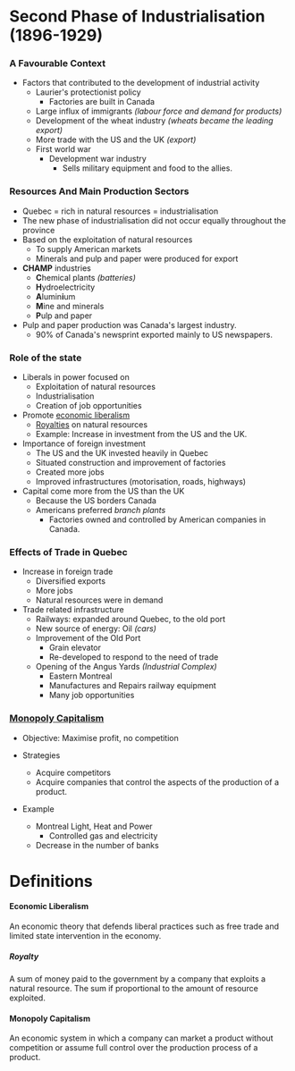# Second Phase of Industrialisation (1896-1929)

### A Favourable Context

* Factors that contributed to the development of industrial activity
  * Laurier's protectionist policy
    * Factories are built in Canada
  * Large influx of immigrants *(labour force and demand for products)*
  * Development of the wheat industry *(wheats became the leading export)*
  * More trade with the US and the UK *(export)*
  * First world war
    * Development war industry
      * Sells military equipment and food to the allies. 

### Resources And Main Production Sectors

* Quebec = rich in natural resources = industrialisation
* The new phase of industrialisation did not occur equally throughout the province
* Based on the exploitation of natural resources
  * To supply American markets
  * Minerals and pulp and paper were produced for export
* **CHAMP** industries
  * **C**hemical plants *(batteries)*
  * **H**ydroelectricity
  * **A**lumin**i**um
  * **M**ine and minerals
  * **P**ulp and paper
* Pulp and paper production was Canada's largest industry.
  * 90% of Canada's newsprint exported mainly to US newspapers.

### Role of the state

* Liberals in power focused on
  * Exploitation of natural resources
  * Industrialisation
  * Creation of job opportunities
* Promote [economic liberalism](#economic-liberalism)
  * [Royalties](#royalty) on natural resources
  * Example: Increase in investment from the US and the UK.
* Importance of foreign investment
  * The US and the UK invested heavily in Quebec
  * Situated construction and improvement of factories
  * Created more jobs
  * Improved infrastructures (motorisation, roads, highways)
* Capital come more from the US than the UK
  * Because the US borders Canada
  * Americans preferred *branch plants*
    * Factories owned and controlled by American companies in Canada.

### Effects of Trade in Quebec

* Increase in foreign trade
  * Diversified exports
  * More jobs
  * Natural resources were in demand
* Trade related infrastructure
  * Railways: expanded around Quebec, to the old port
  * New source of energy: Oil *(cars)*
  * Improvement of the Old Port
    * Grain elevator
    * Re-developed to respond to the need of trade
  * Opening of the Angus Yards *(Industrial Complex)*
    * Eastern Montreal
    * Manufactures and Repairs railway equipment
    * Many job opportunities

### [Monopoly Capitalism](#monopoly-capitalism)

* Objective: Maximise profit, no competition

* Strategies
  * Acquire competitors
  * Acquire companies that control the aspects of the production of a product.
* Example
  * Montreal Light, Heat and Power
    * Controlled gas and electricity
  * Decrease in the number of banks



# Definitions

#### Economic Liberalism

An economic theory that defends liberal practices such as free trade and limited state intervention in the economy.

##### Royalty

A sum of money paid to the government by a company that exploits a natural resource. The sum if proportional to the amount of resource exploited.

#### Monopoly Capitalism

An economic system in which a company can market a product without competition or assume full control over the production process of a product. 